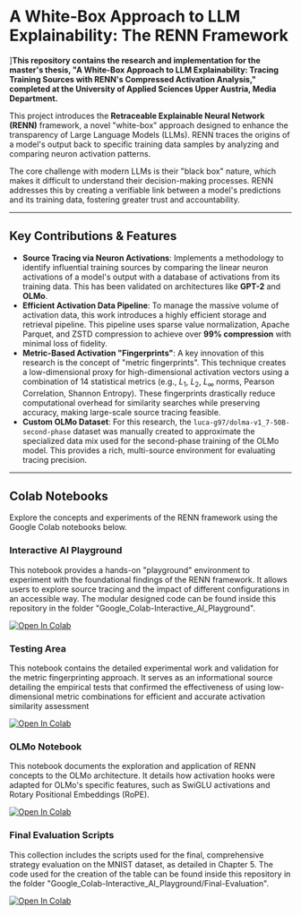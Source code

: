 # A White-Box Approach to LLM Explainability: The RENN Framework

]**This repository contains the research and implementation for the master's thesis, "A White-Box Approach to LLM Explainability: Tracing Training Sources with RENN's Compressed Activation Analysis," completed at the University of Applied Sciences Upper Austria, Media Department.** 

This project introduces the **Retraceable Explainable Neural Network (RENN)** framework, a novel "white-box" approach designed to enhance the transparency of Large Language Models (LLMs). RENN traces the origins of a model's output back to specific training data samples by analyzing and comparing neuron activation patterns.

The core challenge with modern LLMs is their "black box" nature, which makes it difficult to understand their decision-making processes. RENN addresses this by creating a verifiable link between a model's predictions and its training data, fostering greater trust and accountability.

---

## Key Contributions & Features

* **Source Tracing via Neuron Activations**: Implements a methodology to identify influential training sources by comparing the linear neuron activations of a model's output with a database of activations from its training data. This has been validated on architectures like **GPT-2** and **OLMo**.
* **Efficient Activation Data Pipeline**: To manage the massive volume of activation data, this work introduces a highly efficient storage and retrieval pipeline. This pipeline uses sparse value normalization, Apache Parquet, and ZSTD compression to achieve over **99% compression** with minimal loss of fidelity.
* **Metric-Based Activation "Fingerprints"**: A key innovation of this research is the concept of "metric fingerprints". This technique creates a low-dimensional proxy for high-dimensional activation vectors using a combination of 14 statistical metrics (e.g., $L_{1}$, $L_{2}$, $L_{\infty}$ norms, Pearson Correlation, Shannon Entropy). These fingerprints drastically reduce computational overhead for similarity searches while preserving accuracy, making large-scale source tracing feasible.
* **Custom OLMo Dataset**: For this research, the `luca-g97/dolma-v1_7-50B-second-phase` dataset was manually created to approximate the specialized data mix used for the second-phase training of the OLMo model. This provides a rich, multi-source environment for evaluating tracing precision.

---

## Colab Notebooks

Explore the concepts and experiments of the RENN framework using the Google Colab notebooks below.

### Interactive AI Playground

This notebook provides a hands-on "playground" environment to experiment with the foundational findings of the RENN framework. It allows users to explore source tracing and the impact of different configurations in an accessible way. The modular designed code can be found inside this repository in the folder "Google_Colab-Interactive_AI_Playground".

[![Open In Colab](https://colab.research.google.com/assets/colab-badge.svg)](https://colab.research.google.com/github/luca-g97/Master-Thesis/blob/main/Interactive_AI_Playground.ipynb)

### Testing Area

This notebook contains the detailed experimental work and validation for the metric fingerprinting approach. It serves as an informational source detailing the empirical tests that confirmed the effectiveness of using low-dimensional metric combinations for efficient and accurate activation similarity assessment

[![Open In Colab](https://colab.research.google.com/assets/colab-badge.svg)](https://colab.research.google.com/github/luca-g97/Master-Thesis/blob/main/Testing_Area.ipynb)

### OLMo Notebook

This notebook documents the exploration and application of RENN concepts to the OLMo architecture. It details how activation hooks were adapted for OLMo's specific features, such as SwiGLU activations and Rotary Positional Embeddings (RoPE).

[![Open In Colab](https://colab.research.google.com/assets/colab-badge.svg)](PLACEHOLDER_LINK_FOR_OLMO_NOTEBOOK)

### Final Evaluation Scripts

This collection includes the scripts used for the final, comprehensive strategy evaluation on the MNIST dataset, as detailed in Chapter 5. The code used for the creation of the table can be found inside this repository in the folder "Google_Colab-Interactive_AI_Playground/Final-Evaluation".

[![Open In Colab](https://colab.research.google.com/assets/colab-badge.svg)](PLACEHOLDER_LINK_FOR_FINAL_EVALUATION_SCRIPTS)
